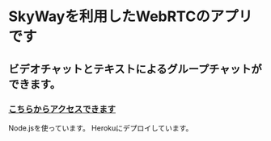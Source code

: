# SkyWayを利用したWebRTCのアプリです
## ビデオチャットとテキストによるグループチャットができます。
### [こちらからアクセスできます](https://video-chat-skyway.herokuapp.com/)
Node.jsを使っています。
Herokuにデプロイしています。

